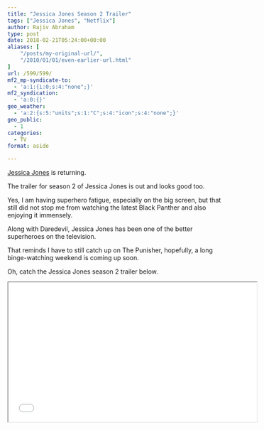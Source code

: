 ```yaml
---
title: "Jessica Jones Season 2 Trailer"
tags: ["Jessica Jones", "Netflix"]
author: Rajiv Abraham
type: post
date: 2018-02-21T05:24:00+00:00
aliases: [
    "/posts/my-original-url/",
    "/2010/01/01/even-earlier-url.html"
]
url: /599/599/
mf2_mp-syndicate-to:
  - 'a:1:{i:0;s:4:"none";}'
mf2_syndication:
  - 'a:0:{}'
geo_weather:
  - 'a:2:{s:5:"units";s:1:"C";s:4:"icon";s:4:"none";}'
geo_public:
  - 1
categories:
  - TV
format: aside

---
```

<p style="text-align: left;">
  <a href="https://www.imdb.com/title/tt2357547/" target="_blank" rel="noopener">Jessica Jones</a> is returning.
</p>

<p style="text-align: left;">
  The trailer for season 2 of Jessica Jones is out and looks good too.
</p>

<p style="text-align: left;">
  Yes, I am having superhero fatigue, especially on the big screen, but that still did not stop me from watching the latest Black Panther and also enjoying it immensely.
</p>

<p style="text-align: left;">
  Along with Daredevil, Jessica Jones has been one of the better superheroes on the television.
</p>

<p style="text-align: left;">
  That reminds I have to still catch up on The Punisher, hopefully, a long binge-watching weekend is coming up soon.
</p>

<p style="text-align: left;">
  Oh, catch the Jessica Jones season 2 trailer below.
</p>

<p style="text-align: left;">
  <iframe src="//www.youtube.com/embed/SL4Fo6dJ3o8" width="560" height="314" allowfullscreen="allowfullscreen"></iframe>
</p>